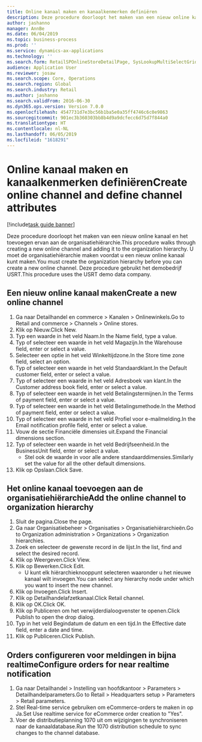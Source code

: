 ```yaml
---
title: Online kanaal maken en kanaalkenmerken definiëren
description: Deze procedure doorloopt het maken van een nieuw online kanaal en het toevoegen ervan aan de organisatiehiërarchie.
author: jashanno
manager: AnnBe
ms.date: 06/04/2019
ms.topic: business-process
ms.prod: ''
ms.service: dynamics-ax-applications
ms.technology: ''
ms.search.form: RetailSPOnlineStoreDetailPage, SysLookupMultiSelectGrid, DimensionLookup, OMHierarchyManager, HierarchyDesigner, OMNodeSelection, HierarchyPublishAndCloseForm
audience: Application User
ms.reviewer: josaw
ms.search.scope: Core, Operations
ms.search.region: Global
ms.search.industry: Retail
ms.author: jashanno
ms.search.validFrom: 2016-06-30
ms.dyn365.ops.version: Version 7.0.0
ms.openlocfilehash: 4547731d7e3bc56b1ba5e0a35ff4746c6c0e9863
ms.sourcegitcommit: 901ec3b360303bb8b4d9a9dcfecc6d75d7f844a0
ms.translationtype: HT
ms.contentlocale: nl-NL
ms.lasthandoff: 06/05/2019
ms.locfileid: "1618291"
---
```

# <a name="create-online-channel-and-define-channel-attributes"></a><span data-ttu-id="f9cd7-103">Online kanaal maken en kanaalkenmerken definiëren</span><span class="sxs-lookup"><span data-stu-id="f9cd7-103">Create online channel and define channel attributes</span></span>

[!include[task guide banner](../includes/task-guide-banner.md)]

<span data-ttu-id="f9cd7-104">Deze procedure doorloopt het maken van een nieuw online kanaal en het toevoegen ervan aan de organisatiehiërarchie.</span><span class="sxs-lookup"><span data-stu-id="f9cd7-104">This procedure walks through creating a new online channel and adding it to the organization hierarchy.</span></span> <span data-ttu-id="f9cd7-105">U moet de organisatiehiërarchie maken voordat u een nieuw online kanaal kunt maken.</span><span class="sxs-lookup"><span data-stu-id="f9cd7-105">You must create the organization hierarchy before you can create a new online channel.</span></span> <span data-ttu-id="f9cd7-106">Deze procedure gebruikt het demobedrijf USRT.</span><span class="sxs-lookup"><span data-stu-id="f9cd7-106">This procedure uses the USRT demo data company.</span></span>


## <a name="create-a-new-online-channel"></a><span data-ttu-id="f9cd7-107">Een nieuw online kanaal maken</span><span class="sxs-lookup"><span data-stu-id="f9cd7-107">Create a new online channel</span></span>
1. <span data-ttu-id="f9cd7-108">Ga naar Detailhandel en commerce > Kanalen > Onlinewinkels.</span><span class="sxs-lookup"><span data-stu-id="f9cd7-108">Go to Retail and commerce > Channels > Online stores.</span></span>
2. <span data-ttu-id="f9cd7-109">Klik op Nieuw.</span><span class="sxs-lookup"><span data-stu-id="f9cd7-109">Click New.</span></span>
3. <span data-ttu-id="f9cd7-110">Typ een waarde in het veld Naam.</span><span class="sxs-lookup"><span data-stu-id="f9cd7-110">In the Name field, type a value.</span></span>
4. <span data-ttu-id="f9cd7-111">Typ of selecteer een waarde in het veld Magazijn.</span><span class="sxs-lookup"><span data-stu-id="f9cd7-111">In the Warehouse field, enter or select a value.</span></span>
5. <span data-ttu-id="f9cd7-112">Selecteer een optie in het veld Winkeltijdzone.</span><span class="sxs-lookup"><span data-stu-id="f9cd7-112">In the Store time zone field, select an option.</span></span>
6. <span data-ttu-id="f9cd7-113">Typ of selecteer een waarde in het veld Standaardklant.</span><span class="sxs-lookup"><span data-stu-id="f9cd7-113">In the Default customer field, enter or select a value.</span></span>
7. <span data-ttu-id="f9cd7-114">Typ of selecteer een waarde in het veld Adresboek van klant.</span><span class="sxs-lookup"><span data-stu-id="f9cd7-114">In the Customer address book field, enter or select a value.</span></span>
8. <span data-ttu-id="f9cd7-115">Typ of selecteer een waarde in het veld Betalingstermijnen.</span><span class="sxs-lookup"><span data-stu-id="f9cd7-115">In the Terms of payment field, enter or select a value.</span></span>
9. <span data-ttu-id="f9cd7-116">Typ of selecteer een waarde in het veld Betalingsmethode.</span><span class="sxs-lookup"><span data-stu-id="f9cd7-116">In the Method of payment field, enter or select a value.</span></span>
10. <span data-ttu-id="f9cd7-117">Typ of selecteer een waarde in het veld Profiel voor e-mailmelding.</span><span class="sxs-lookup"><span data-stu-id="f9cd7-117">In the Email notification profile field, enter or select a value.</span></span>
11. <span data-ttu-id="f9cd7-118">Vouw de sectie Financiële dimensies uit.</span><span class="sxs-lookup"><span data-stu-id="f9cd7-118">Expand the Financial dimensions section.</span></span>
12. <span data-ttu-id="f9cd7-119">Typ of selecteer een waarde in het veld Bedrijfseenheid.</span><span class="sxs-lookup"><span data-stu-id="f9cd7-119">In the BusinessUnit field, enter or select a value.</span></span>
    * <span data-ttu-id="f9cd7-120">Stel ook de waarde in voor alle andere standaarddimensies.</span><span class="sxs-lookup"><span data-stu-id="f9cd7-120">Similarly set the value for all the other default dimensions.</span></span>  
13. <span data-ttu-id="f9cd7-121">Klik op Opslaan.</span><span class="sxs-lookup"><span data-stu-id="f9cd7-121">Click Save.</span></span>

## <a name="add-the-online-channel-to-organization-hierarchy"></a><span data-ttu-id="f9cd7-122">Het online kanaal toevoegen aan de organisatiehiërarchie</span><span class="sxs-lookup"><span data-stu-id="f9cd7-122">Add the online channel to organization hierarchy</span></span>
1. <span data-ttu-id="f9cd7-123">Sluit de pagina.</span><span class="sxs-lookup"><span data-stu-id="f9cd7-123">Close the page.</span></span>
2. <span data-ttu-id="f9cd7-124">Ga naar Organisatiebeheer > Organisaties > Organisatiehiërarchieën.</span><span class="sxs-lookup"><span data-stu-id="f9cd7-124">Go to Organization administration > Organizations > Organization hierarchies.</span></span>
3. <span data-ttu-id="f9cd7-125">Zoek en selecteer de gewenste record in de lijst.</span><span class="sxs-lookup"><span data-stu-id="f9cd7-125">In the list, find and select the desired record.</span></span>
4. <span data-ttu-id="f9cd7-126">Klik op Weergeven.</span><span class="sxs-lookup"><span data-stu-id="f9cd7-126">Click View.</span></span>
5. <span data-ttu-id="f9cd7-127">Klik op Bewerken.</span><span class="sxs-lookup"><span data-stu-id="f9cd7-127">Click Edit.</span></span>
    * <span data-ttu-id="f9cd7-128">U kunt elk hiërarchieknooppunt selecteren waaronder u het nieuwe kanaal wilt invoegen.</span><span class="sxs-lookup"><span data-stu-id="f9cd7-128">You can select any hierarchy node under which you want to insert the new channel.</span></span>  
6. <span data-ttu-id="f9cd7-129">Klik op Invoegen.</span><span class="sxs-lookup"><span data-stu-id="f9cd7-129">Click Insert.</span></span>
7. <span data-ttu-id="f9cd7-130">Klik op Detailhandelafzetkanaal.</span><span class="sxs-lookup"><span data-stu-id="f9cd7-130">Click Retail channel.</span></span>
8. <span data-ttu-id="f9cd7-131">Klik op OK.</span><span class="sxs-lookup"><span data-stu-id="f9cd7-131">Click OK.</span></span>
9. <span data-ttu-id="f9cd7-132">Klik op Publiceren om het verwijderdialoogvenster te openen.</span><span class="sxs-lookup"><span data-stu-id="f9cd7-132">Click Publish to open the drop dialog.</span></span>
10. <span data-ttu-id="f9cd7-133">Typ in het veld Begindatum de datum en een tijd.</span><span class="sxs-lookup"><span data-stu-id="f9cd7-133">In the Effective date field, enter a date and time.</span></span>
11. <span data-ttu-id="f9cd7-134">Klik op Publiceren.</span><span class="sxs-lookup"><span data-stu-id="f9cd7-134">Click Publish.</span></span>

## <a name="configure-orders-for-near-realtime-notification"></a><span data-ttu-id="f9cd7-135">Orders configureren voor meldingen in bijna realtime</span><span class="sxs-lookup"><span data-stu-id="f9cd7-135">Configure orders for near realtime notification</span></span>
1. <span data-ttu-id="f9cd7-136">Ga naar Detailhandel > Instelling van hoofdkantoor > Parameters > Detailhandelparameters.</span><span class="sxs-lookup"><span data-stu-id="f9cd7-136">Go to Retail  > Headquarters setup > Parameters > Retail parameters.</span></span>
2. <span data-ttu-id="f9cd7-137">Stel Real-time service gebruiken om eCommerce-orders te maken in op Ja.</span><span class="sxs-lookup"><span data-stu-id="f9cd7-137">Set Use realtime service for eCommerce order creation to "Yes".</span></span>
3. <span data-ttu-id="f9cd7-138">Voer de distributieplanning 1070 uit om wijzigingen te synchroniseren naar de kanaaldatabase.</span><span class="sxs-lookup"><span data-stu-id="f9cd7-138">Run the 1070 distribution schedule to sync changes to the channel database.</span></span> 


